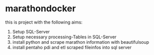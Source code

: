 # marathondocker

this is  project with the following aims:

1. Setup SQL-Server
2. Setup necessary processing-Tables in SQL-Server
3. install python and scrape marathon information with beautifulsoup
4. install pentaho pdi and etl scraped fileinfos into sql server
